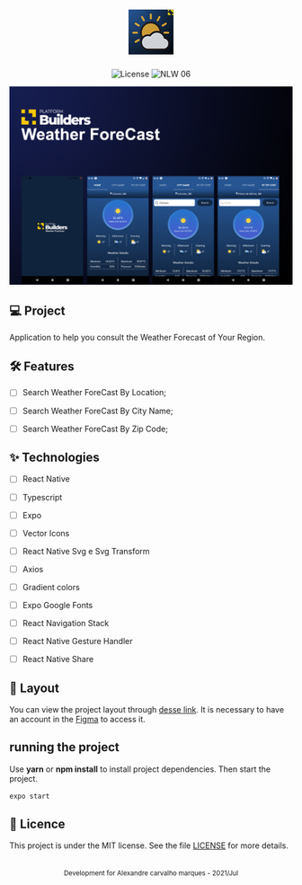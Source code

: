 <h1 align="center">
  <img alt="GamePlay" height="80" title="Plant Manager" src=".github/logo.png" />
</h1>

<p align="center">
  <img alt="License" src="https://img.shields.io/static/v1?label=license&message=MIT&color=E51C44&labelColor=0A1033">

 <img src="https://img.shields.io/static/v1?label=NLW&message=06&color=E51C44&labelColor=0A1033" alt="NLW 06" />
</p>


![cover](.github/cover.png?style=flat)


## 💻 Project
Application to help you consult the Weather Forecast of Your Region.

## :hammer_and_wrench: Features 

-   [ ] Search Weather ForeCast By Location;
-   [ ] Search Weather ForeCast By City Name;
-   [ ] Search Weather ForeCast By Zip Code;


## ✨ Technologies

-   [ ] React Native
-   [ ] Typescript
-   [ ] Expo
-   [ ] Vector Icons
-   [ ] React Native Svg e Svg Transform
-   [ ] Axios
-   [ ] Gradient colors
-   [ ] Expo Google Fonts
-   [ ] React Navigation Stack
-   [ ] React Native Gesture Handler
-   [ ] React Native Share


## 🔖 Layout

You can view the project layout through [desse link](https://www.figma.com/file/0kv33XYjvOgvKGKHBaiR07/GamePlay-NLW-Together?node-id=58913%3A83). It is necessary to have an account in the [Figma](http://figma.com/) to access it.


## running the project

Use **yarn** or **npm install** to install project dependencies.
Then start the project.

```cl
expo start
```

## 📄 Licence

This project is under the MIT license. See the file [LICENSE](LICENSE.md) for more details.

<br />

<div align="center">
  <small>Development for Alexandre carvalho marques - 2021/Jul</small>
</div>